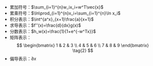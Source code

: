 - 累加符号：$\sum_{i=1}^{n}w_ix_i=w^T\vec{x}$
- 累乘符号：$\ln\prod_{i=1}^{n}x_i=\sum_{i=1}^{n}\ln x_i$
- 积分表示：$\int^{a^x}_{x+1}\frac{a}{x+1}$
- 求导表示：$f''(x)=\frac{d}{dx}g(x)$
- 分数表示：$h_w(x)=\frac{1}{1+e^{-w^Tx}}$
- 矩阵表示：
$$
\begin{bmatrix}
1 & 2 & 3 \\
4 & 5 & 6 \\
7 & 8 & 9
\end{bmatrix} \tag{2}
$$
- 偏导表示：$\partial{x}$
